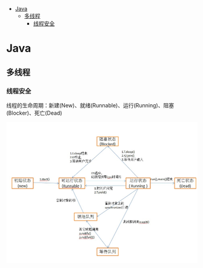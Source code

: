 <!-- MarkdownTOC -->

- [Java](#java)
    + [多线程](#多线程)
        * [线程安全](#线程安全)

<!-- /MarkdownTOC -->

# Java
## 多线程
### 线程安全
线程的生命周期：新建(New)、就绪(Runnable)、运行(Running)、阻塞(Blocker)、死亡(Dead)
<div align="center"> <img src="../pictures//thread.jpg"/> </div><br>


